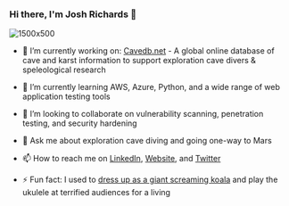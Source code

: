 ### Hi there, I'm Josh Richards 👋
![1500x500](https://github.com/twosharprocks/twosharprocks/assets/116070770/374030c2-3239-46ac-91bd-9e21aac9f137)

- 🔭 I’m currently working on: 
[Cavedb.net](https://cavedb.net/) - A global online database of cave and karst information to support exploration cave divers & speleological research

- 🌱 I’m currently learning AWS, Azure, Python, and a wide range of web application testing tools
- 👯 I’m looking to collaborate on vulnerability scanning, penetration testing, and security hardening
- 💬 Ask me about exploration cave diving and going one-way to Mars
- 📫 How to reach me on [LinkedIn](https://www.linkedin.com/in/joshrichardsspace/), [Website](https://www.joshrichards.com.au), and [Twitter](https://twitter.com/Mighty_Ginge)
- ⚡ Fun fact: I used to [dress up as a giant screaming koala](https://www.youtube.com/watch?v=be5PVIlphCw) and play the ukulele at terrified audiences for a living
